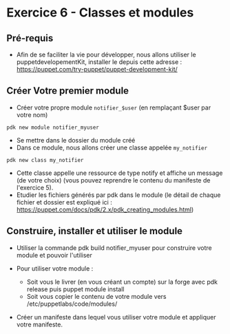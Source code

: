 # Exercice 6 - Classes et modules

## Pré-requis
* Afin de se faciliter la vie pour développer, nous allons utiliser  le puppetdevelopementKit, installer le depuis cette adresse : 
https://puppet.com/try-puppet/puppet-development-kit/


## Créer Votre premier module

* Créer votre propre module `notifier_$user` (en remplaçant $user par votre nom)
```
pdk new module notifier_myuser
```
* Se mettre dans le dossier du module créé
* Dans ce module, nous allons créer une classe appelée `my_notifier`
```
pdk new class my_notifier
```
* Cette classe appelle une ressource de type notify et affiche un message (de votre choix) (vous pouvez reprendre le contenu du manifeste de l'exercice 5).
* Etudier les fichiers générés par pdk dans le module (le détail de chaque fichier et dossier est expliqué ici : https://puppet.com/docs/pdk/2.x/pdk_creating_modules.html)

## Construire, installer et utiliser le module 

* Utiliser la commande pdk build notifier_myuser pour construire votre module et pouvoir l'utiliser
* Pour utiliser votre module : 
  * Soit vous le livrer (en vous créant un compte) sur la forge avec pdk release puis puppet module install
  * Soit vous copier le contenu de votre module vers /etc/puppetlabs/code/modules/

* Créer un manifeste dans lequel vous utiliser votre module et appliquer votre manifeste.
